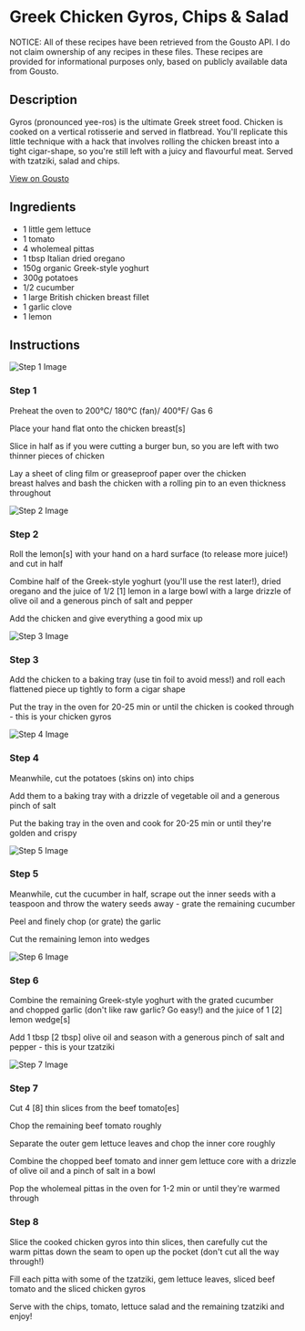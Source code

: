 # Greek Chicken Gyros, Chips & Salad 

NOTICE: All of these recipes have been retrieved from the Gousto API. I do not claim ownership of any recipes in these files. These recipes are provided for informational purposes only, based on publicly available data from Gousto.

## Description

Gyros (pronounced yee-ros) is the ultimate Greek street food. Chicken is cooked on a vertical rotisserie and served in flatbread. You'll replicate this little technique with a hack that involves rolling the chicken breast into a tight cigar-shape, so you're still left with a juicy and flavourful meat. Served with tzatziki, salad and chips. 

[View on Gousto](https://www.gousto.co.uk/recipes/cookbook/greek-chicken-gyros-chips-salad)

## Ingredients

- 1 little gem lettuce
- 1 tomato
- 4 wholemeal pittas
- 1 tbsp Italian dried oregano
- 150g organic Greek-style yoghurt
- 300g potatoes
- 1/2 cucumber
- 1 large British chicken breast fillet
- 1 garlic clove
- 1 lemon

## Instructions

![Step 1 Image](https://production-media.gousto.co.uk/cms/recipe-step-image/1041.-step-1-x200.jpg)

### Step 1

Preheat the oven to 200&deg;C/ 180&deg;C (fan)/ 400&deg;F/ Gas 6


Place your hand flat onto the&nbsp;chicken breast<span class="text-danger">[s]</span>


Slice in half as if you were cutting a burger bun, so you are left with two thinner pieces of&nbsp;chicken


Lay a sheet of cling film or greaseproof paper over the&nbsp;chicken breast&nbsp;halves&nbsp;and bash the chicken with a rolling pin to an even thickness throughout&nbsp;

![Step 2 Image](https://production-media.gousto.co.uk/cms/recipe-step-image/1041.-step-2-x200.jpg)

### Step 2

Roll the lemon<span class="text-danger">[s]</span> with your hand on a hard surface (to release more juice!) and cut in half


Combine half of the Greek-style yoghurt (you'll use the rest later!), dried oregano and the juice of 1/2&nbsp;<span class="text-danger">[1]</span> lemon in a large bowl with a large drizzle of olive oil and a generous pinch of salt and pepper


Add the chicken and give everything a good mix up

![Step 3 Image](https://production-media.gousto.co.uk/cms/recipe-step-image/1041.-step-3-x200.jpg)

### Step 3

Add the chicken to a baking tray (use tin foil to avoid mess!) and roll each flattened piece up tightly to form a cigar shape&nbsp;


Put the tray in the oven for 20-25 min or until the chicken is cooked through - this is your chicken gyros&nbsp;

![Step 4 Image](https://production-media.gousto.co.uk/cms/recipe-step-image/1041.-step-4-x200.jpg)

### Step 4

Meanwhile, cut the potatoes (skins on) into chips


Add them to a baking tray with a drizzle of vegetable oil and a generous pinch of salt


Put the baking tray in the oven and cook for 20-25 min or until they're golden and crispy

![Step 5 Image](https://production-media.gousto.co.uk/cms/recipe-step-image/1041.-step-5-x200.jpg)

### Step 5

Meanwhile, cut the cucumber in half, scrape out the inner seeds with a teaspoon and throw the watery seeds away - grate the remaining&nbsp;cucumber


Peel and finely chop (or grate) the garlic


Cut the remaining lemon into&nbsp;wedges

![Step 6 Image](https://production-media.gousto.co.uk/cms/recipe-step-image/1041.-step-6-x200.jpg)

### Step 6

Combine the remaining Greek-style yoghurt with the grated cucumber and&nbsp;chopped garlic (don't like raw garlic? Go easy!) and the juice of 1<span class="text-danger">&nbsp;[2]</span> lemon wedge<span class="text-danger">[s]</span>


Add 1 tbsp<span class="text-danger"> [2 tbsp]</span> olive oil and season with a generous pinch of salt and pepper - this is your tzatziki&nbsp;

![Step 7 Image](https://production-media.gousto.co.uk/cms/recipe-step-image/1041.-step-7-x200.jpg)

### Step 7

Cut&nbsp;4 <span class="text-danger">[8]</span>&nbsp;thin slices from the beef tomato<span class="text-danger">[es]</span>&nbsp;


Chop the remaining beef tomato roughly


Separate the outer gem lettuce leaves and chop the inner core roughly


Combine the chopped beef tomato and&nbsp;inner gem lettuce&nbsp;core with a drizzle of olive oil and a pinch of salt in a bowl


Pop the wholemeal pittas in the oven for 1-2 min or until they're warmed through

### Step 8

Slice the cooked chicken gyros into thin slices, then carefully cut the warm&nbsp;pittas&nbsp;down the seam to open up the pocket (don't cut all the way through!)


Fill each pitta with some of the tzatziki, gem lettuce leaves, sliced&nbsp;beef tomato and the sliced chicken gyros


Serve with the chips, tomato,&nbsp;lettuce salad and the remaining tzatziki and enjoy!


&nbsp;

